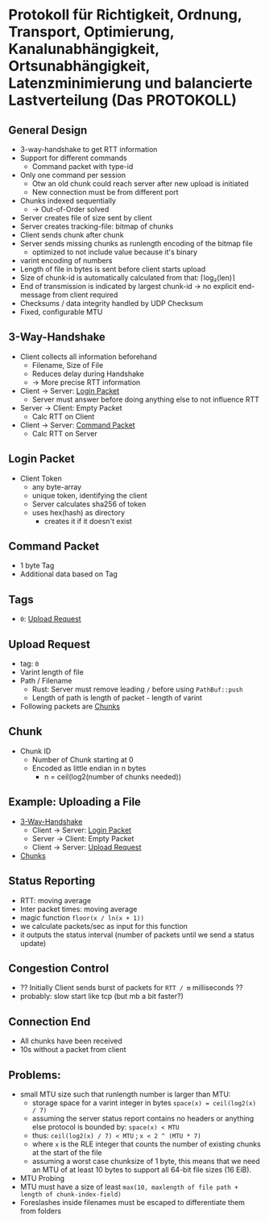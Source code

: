 # Protokoll für Richtigkeit, Ordnung, Transport, Optimierung, Kanalunabhängigkeit, Ortsunabhängigkeit, Latenzminimierung und balancierte Lastverteilung (Das PROTOKOLL)

## General Design

* 3-way-handshake to get RTT information
* Support for different commands
    + Command packet with type-id
* Only one command per session
    + Otw an old chunk could reach server after new upload is initiated
    + New connection must be from different port
* Chunks indexed sequentially
    + → Out-of-Order solved
* Server creates file of size sent by client
* Server creates tracking-file: bitmap of chunks
* Client sends chunk after chunk
* Server sends missing chunks as runlength encoding of the bitmap file
    + optimized to not include value because it's binary
* varint encoding of numbers
* Length of file in bytes is sent before client starts upload
* Size of chunk-id is automatically calculated from that: ⌈log₂(len)⌉
* End of transmission is indicated by largest chunk-id → no explicit end-message from client required
* Checksums / data integrity handled by UDP Checksum
* Fixed, configurable MTU

## 3-Way-Handshake

* Client collects all information beforehand
    - Filename, Size of File
    - Reduces delay during Handshake
    - → More precise RTT information
* Client → Server: [Login Packet](#login-packet)
    - Server must answer before doing anything else to not influence RTT
* Server → Client: Empty Packet
    - Calc RTT on Client
* Client → Server: [Command Packet](#command-packet)
    - Calc RTT on Server

## Login Packet

* Client Token
    + any byte-array
    + unique token, identifying the client
    + Server calculates sha256 of token
    + uses hex(hash) as directory
        - creates it if it doesn't exist

## Command Packet

* 1 byte Tag
* Additional data based on Tag

## Tags

* `0`: [Upload Request](#upload-request)

## Upload Request

* tag: `0`
* Varint length of file
* Path / Filename
    + Rust: Server must remove leading `/` before using `PathBuf::push`
    + Length of path is length of packet - length of varint
* Following packets are [Chunks](#chunk)

## Chunk

* Chunk ID
    + Number of Chunk starting at 0
    + Encoded as little endian in n bytes
        - n = ceil(log2(number of chunks needed))

## Example: Uploading a File

* [3-Way-Handshake](#3-way-handshake)
    + Client → Server: [Login Packet](#login-packet)
    + Server → Client: Empty Packet
    + Client → Server: [Upload Request](#upload-request)
* [Chunks](#chunk)

## Status Reporting

* RTT: moving average
* Inter packet times: moving average
* magic function `floor(x / ln(x + 1))`
* we calculate packets/sec as input for this function
* it outputs the status interval (number of packets until we send a status update)

## Congestion Control

* ?? Initially Client sends burst of packets for `RTT / m` milliseconds ??
* probably: slow start like tcp (but mb a bit faster?)

## Connection End

* All chunks have been received
* 10s without a packet from client

## Problems:

* small MTU size such that runlength number is larger than MTU:
    - storage space for a varint integer in bytes `space(x) = ceil(log2(x) / 7)`
    - assuming the server status report contains no headers or anything else protocol is bounded by: `space(x) < MTU`
    - thus: `ceil(log2(x) / 7) < MTU` ; `x < 2 ^ (MTU * 7)`
    - where `x` is the RLE integer that counts the number of existing chunks at the start of the file
    - assuming a worst case chunksize of 1 byte, this means that we need an MTU of at least 10 bytes to support all 64-bit file sizes (16 EiB).
* MTU Probing
* MTU must have a size of least `max(10, maxlength of file path + length of chunk-index-field)`
* Foreslashes inside filenames must be escaped to differentiate them from folders

